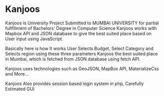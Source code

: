 # Kanjoos

Kanjoos is University Project Submitted to MUMBAI UNIVERSITY for partial fullfillment of Bachelors' Degree in Computer Science
Kanjoos works with Mapbox API and JSON database to give the best suited place based on User input using JavaScript.

Basically here is how It works User Selects Budget, Select Category and Selects region using these three parameters Kanjoos the best suited place in Mumbai, which is fetched from JSON database using fetch API.

Kanjoos uses technologies such as GeoJSON, MapBox API, MaterializeCss and More...

Kanjoos Also provides session based login system in php, Carefully Estimated GUI
